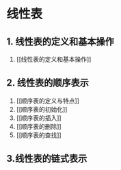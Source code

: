 # 线性表

## 1. 线性表的定义和基本操作

1. [[线性表的定义和基本操作]]

## 2. 线性表的顺序表示

1. [[顺序表的定义与特点]]
2. [[顺序表的初始化]]
3. [[顺序表的插入]]
4. [[顺序表的删除]]
5. [[顺序表的查找]]

## 3.线性表的链式表示
